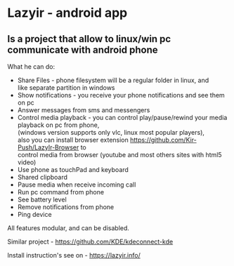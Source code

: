 # Lazyir - android app
## Is a project that allow to linux/win pc communicate with android phone
What he can do:

* Share Files - phone filesystem will be a regular folder in linux, and\
like separate partition in windows
* Show notifications - you receive your phone notifications and see them on pc
* Answer messages from sms and messengers
* Control media playback - you can control play/pause/rewind your media playback on pc from phone,\
(windows version supports only vlc, linux most popular players),\
also you can install browser extension https://github.com/Kir-Push/LazyIr-Browser to\
control media from browser (youtube and most others sites with html5 video)
* Use phone as touchPad and keyboard
* Shared clipboard
* Pause media when receive incoming call
* Run pc command from phone
* See battery level
* Remove notifications from phone
* Ping device

All features modular, and can be disabled.

Similar project - https://github.com/KDE/kdeconnect-kde

Install instruction's  see on - https://lazyir.info/
